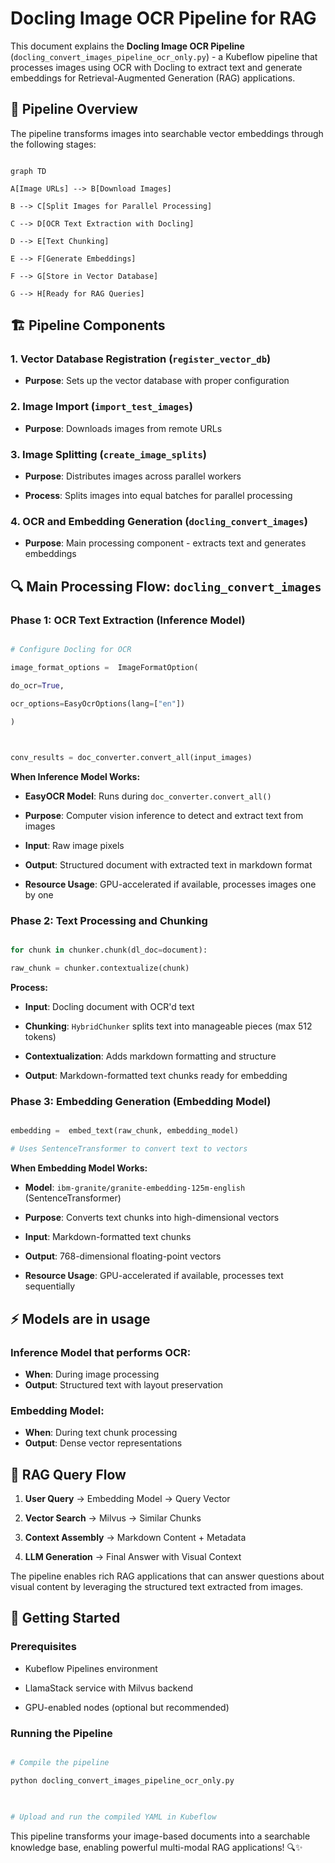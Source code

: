 # Docling Image OCR Pipeline for RAG

  

This document explains the **Docling Image OCR Pipeline** (`docling_convert_images_pipeline_ocr_only.py`) - a Kubeflow pipeline that processes images using OCR with Docling to extract text and generate embeddings for Retrieval-Augmented Generation (RAG) applications.

  

## 🔄 Pipeline Overview

  

The pipeline transforms images into searchable vector embeddings through the following stages:

  

```mermaid

graph TD

A[Image URLs] --> B[Download Images]

B --> C[Split Images for Parallel Processing]

C --> D[OCR Text Extraction with Docling]

D --> E[Text Chunking]

E --> F[Generate Embeddings]

F --> G[Store in Vector Database]

G --> H[Ready for RAG Queries]

```

  

## 🏗️ Pipeline Components

  

### 1. **Vector Database Registration** (`register_vector_db`)

-  **Purpose**: Sets up the vector database with proper configuration

  

### 2. **Image Import** (`import_test_images`)

-  **Purpose**: Downloads images from remote URLs
  

### 3. **Image Splitting** (`create_image_splits`)

-  **Purpose**: Distributes images across parallel workers

-  **Process**: Splits images into equal batches for parallel processing

  

### 4. **OCR and Embedding Generation** (`docling_convert_images`)

-  **Purpose**: Main processing component - extracts text and generates embeddings



  

## 🔍 Main Processing Flow: `docling_convert_images`

  

### Phase 1: OCR Text Extraction (Inference Model)

  

```python

# Configure Docling for OCR

image_format_options =  ImageFormatOption(

do_ocr=True,

ocr_options=EasyOcrOptions(lang=["en"])

)

  

conv_results = doc_converter.convert_all(input_images)

```

  

**When Inference Model Works:**

-  **EasyOCR Model**: Runs during `doc_converter.convert_all()`

-  **Purpose**: Computer vision inference to detect and extract text from images

-  **Input**: Raw image pixels

-  **Output**: Structured document with extracted text in markdown format

-  **Resource Usage**: GPU-accelerated if available, processes images one by one

  

### Phase 2: Text Processing and Chunking

  

```python

for chunk in chunker.chunk(dl_doc=document):

raw_chunk = chunker.contextualize(chunk)

```

  

**Process:**

-  **Input**: Docling document with OCR'd text

-  **Chunking**: `HybridChunker` splits text into manageable pieces (max 512 tokens)

-  **Contextualization**: Adds markdown formatting and structure

-  **Output**: Markdown-formatted text chunks ready for embedding

  

### Phase 3: Embedding Generation (Embedding Model)

  

```python

embedding =  embed_text(raw_chunk, embedding_model)

# Uses SentenceTransformer to convert text to vectors

```

  

**When Embedding Model Works:**

-  **Model**: `ibm-granite/granite-embedding-125m-english` (SentenceTransformer)

-  **Purpose**: Converts text chunks into high-dimensional vectors

-  **Input**: Markdown-formatted text chunks

-  **Output**: 768-dimensional floating-point vectors

-  **Resource Usage**: GPU-accelerated if available, processes text sequentially

   


## ⚡ Models are in usage

  

### Inference Model that performs OCR:

-  **When**: During image processing
-  **Output**: Structured text with layout preservation

  

### Embedding Model:

-  **When**: During text chunk processing
-  **Output**: Dense vector representations

  


  
## 🔄 RAG Query Flow

  

1.  **User Query** → Embedding Model → Query Vector

2.  **Vector Search** → Milvus → Similar Chunks

3.  **Context Assembly** → Markdown Content + Metadata

4.  **LLM Generation** → Final Answer with Visual Context

  

The pipeline enables rich RAG applications that can answer questions about visual content by leveraging the structured text extracted from images.

  

## 🚀 Getting Started

  

### Prerequisites

- Kubeflow Pipelines environment

- LlamaStack service with Milvus backend

- GPU-enabled nodes (optional but recommended)

  

### Running the Pipeline

```python

# Compile the pipeline

python docling_convert_images_pipeline_ocr_only.py

  

# Upload and run the compiled YAML in Kubeflow

```

  
  

This pipeline transforms your image-based documents into a searchable knowledge base, enabling powerful multi-modal RAG applications! 🔍✨
